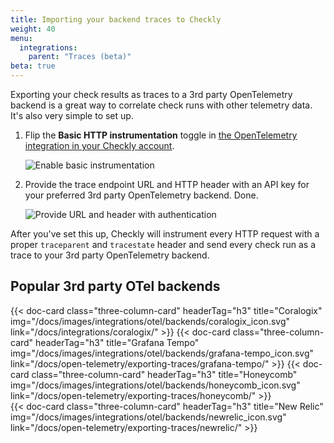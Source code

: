 ```yaml
---
title: Importing your backend traces to Checkly
weight: 40
menu:
  integrations:
    parent: "Traces (beta)"
beta: true
---
```


Exporting your check results as traces to a 3rd party OpenTelemetry backend is a great way to correlate check runs with other
telemetry data. It's also very simple to set up.
<!--more-->

1. Flip the **Basic HTTP instrumentation** toggle in [the OpenTelemetry integration in your Checkly account](https://app.checklyhq.com/settings/account/open-telemetry).

   ![Enable basic instrumentation](/docs/images/integrations/otel/otel_basic_instrumentation.png)

   
2. Provide the trace endpoint URL and HTTP header with an API key for your preferred 3rd party OpenTelemetry
   backend. Done.

   ![Provide URL and header with authentication](/docs/images/integrations/otel/otel_export_traces_settings.png)

After you've set this up, Checkly will instrument every HTTP request with a proper `traceparent` and `tracestate` header
and send every check run as a trace to your 3rd party OpenTelemetry backend.

## Popular 3rd party OTel backends

<div class="cards-list">
{{< doc-card
	class="three-column-card"
	headerTag="h3"
	title="Coralogix"
	img="/docs/images/integrations/otel/backends/coralogix_icon.svg"
	link="/docs/integrations/coralogix/"
>}}
{{< doc-card
	class="three-column-card"
	headerTag="h3"
	title="Grafana Tempo"
	img="/docs/images/integrations/otel/backends/grafana-tempo_icon.svg"
	link="/docs/open-telemetry/exporting-traces/grafana-tempo/"
>}}
{{< doc-card
	class="three-column-card"
	headerTag="h3"
	title="Honeycomb"
	img="/docs/images/integrations/otel/backends/honeycomb_icon.svg"
	link="/docs/open-telemetry/exporting-traces/honeycomb/"
>}}
</div>
<div class="cards-list">
{{< doc-card
	class="three-column-card"
	headerTag="h3"
	title="New Relic"
	img="/docs/images/integrations/otel/backends/newrelic_icon.svg"
	link="/docs/open-telemetry/exporting-traces/newrelic/"
>}}
</div>
